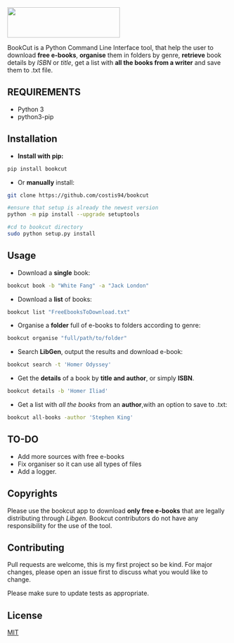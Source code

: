 
<img src="https://i.imgur.com/ZUX2ehE.png" width="256" height="69">

BookCut is a Python Command Line Interface tool, that help the user to download **free e-books**,
**organise** them in folders by genre, **retrieve** book details by *ISBN* or *title*,
get a list with **all the books from a writer** and save them to .txt file.


## REQUIREMENTS

* Python 3
* python3-pip


## Installation

* **Install with pip:**

```bash
pip install bookcut
```

* Or **manually** install:
```bash
git clone https://github.com/costis94/bookcut

#ensure that setup is already the newest version
python -m pip install --upgrade setuptools

#cd to bookcut directory
sudo python setup.py install

```


## Usage

* Download a **single** book:
```bash
bookcut book -b "White Fang" -a "Jack London"
```

* Download a **list** of books:
```bash
bookcut list "FreeEbooksToDownload.txt"
```

* Organise a **folder** full of e-books to folders according to genre:
```bash
bookcut organise "full/path/to/folder"
```

* Search **LibGen**, output the results and download e-book:
```bash
bookcut search -t 'Homer Odyssey'
```

* Get the **details** of a book by **title and author**, or simply **ISBN**.
```bash
bookcut details -b 'Homer Iliad'
```

* Get a list with *all the books* from an **author**,with an option to save to .txt:
```bash
bookcut all-books -author 'Stephen King'
```

## TO-DO
* Add more sources with free e-books
* Fix organiser so it can use all types of files
* Add a logger.

## Copyrights
Please use the bookcut app to download **only free e-books** that are legally distributing through *Libgen.*
Bookcut contributors do not have any responsibility for the use of the tool.
## Contributing
Pull requests are welcome, this is my first project so be kind.
For major changes, please open an issue first to discuss what you would like to change.

Please make sure to update tests as appropriate.

## License
[MIT](https://choosealicense.com/licenses/mit/)
